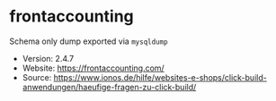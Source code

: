# frontaccounting

Schema only dump exported via `mysqldump`

- Version: 2.4.7
- Website: https://frontaccounting.com/
- Source: https://www.ionos.de/hilfe/websites-e-shops/click-build-anwendungen/haeufige-fragen-zu-click-build/
